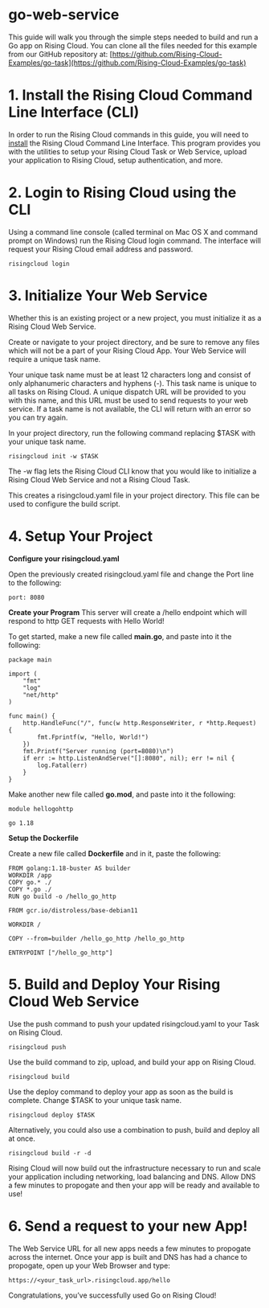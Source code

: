 # go-web-service
This guide will walk you through the simple steps needed to build and run a Go app on Rising Cloud.  You can clone all the files needed for this example from our GitHub repository at: [https://github.com/Rising-Cloud-Examples/go-task](https://github.com/Rising-Cloud-Examples/go-task)

# 1. Install the Rising Cloud Command Line Interface (CLI)
In order to run the Rising Cloud commands in this guide, you will need to [install](https://risingcloud.com/docs/install) the Rising Cloud Command Line Interface. This program provides you with the utilities to setup your Rising Cloud Task or Web Service, upload your application to Rising Cloud, setup authentication, and more.

# 2. Login to Rising Cloud using the CLI
Using a command line console (called terminal on Mac OS X and command prompt on Windows) run the Rising Cloud login command. The interface will request your Rising Cloud email address and password.

```risingcloud login```

# 3. Initialize Your Web Service

Whether this is an existing project or a new project, you must initialize it as a Rising Cloud Web Service.

Create or navigate to your project directory, and be sure to remove any files which will not be a part of your Rising Cloud App.  Your Web Service will require a unique task name.

Your unique task name must be at least 12 characters long and consist of only alphanumeric characters and hyphens (-). This task name is unique to all tasks on Rising Cloud. A unique dispatch URL will be provided to you with this name, and this URL must be used to send requests to your web service.  If a task name is not available, the CLI will return with an error so you can try again.

In your project directory, run the following command replacing $TASK with your unique task name.

```risingcloud init -w $TASK```

The -w flag lets the Rising Cloud CLI know that you would like to initialize a Rising Cloud Web Service and not a Rising Cloud Task.

This creates a risingcloud.yaml file in your project directory. This file can be used to configure the build script.

# 4. Setup Your Project

**Configure your risingcloud.yaml**

Open the previously created risingcloud.yaml file and change the Port line to the following:

```port: 8080```

**Create your Program**
This server will create a /hello endpoint which will respond to http GET requests with Hello World!  

To get started, make a new file called **main.go**, and paste into it the following:

```
package main

import (
	"fmt"
	"log"
	"net/http"
)

func main() {
	http.HandleFunc("/", func(w http.ResponseWriter, r *http.Request) {
		fmt.Fprintf(w, "Hello, World!")
	})
	fmt.Printf("Server running (port=8080)\n")
	if err := http.ListenAndServe("[]:8080", nil); err != nil {
		log.Fatal(err)
	}
}

```

Make another new file called **go.mod**, and paste into it the following:

```
module hellogohttp

go 1.18

```

**Setup the Dockerfile**

Create a new file called **Dockerfile** and in it, paste the following:

```
FROM golang:1.18-buster AS builder
WORKDIR /app
COPY go.* ./
COPY *.go ./
RUN go build -o /hello_go_http

FROM gcr.io/distroless/base-debian11

WORKDIR /

COPY --from=builder /hello_go_http /hello_go_http

ENTRYPOINT ["/hello_go_http"]
```

# 5. Build and Deploy Your Rising Cloud Web Service

Use the push command to push your updated risingcloud.yaml to your Task on Rising Cloud.

```risingcloud push```

Use the build command to zip, upload, and build your app on Rising Cloud.

```risingcloud build```

Use the deploy command to deploy your app as soon as the build is complete.  Change $TASK to your unique task name.

```risingcloud deploy $TASK```

Alternatively, you could also use a combination to push, build and deploy all at once.

```risingcloud build -r -d```

Rising Cloud will now build out the infrastructure necessary to run and scale your application including networking, load balancing and DNS.  Allow DNS a few minutes to propogate and then your app will be ready and available to use!

# 6. Send a request to your new App!

The Web Service URL for all new apps needs a few minutes to propogate across the internet.  Once your app is built and DNS has had a chance to propogate, open up your Web Browser and type:
```
https://<your_task_url>.risingcloud.app/hello
```
Congratulations, you’ve successfully used Go on Rising Cloud!
